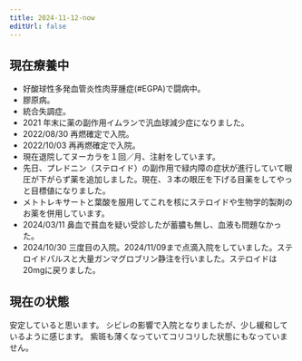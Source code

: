 ```yaml
---
title: 2024-11-12-now
editUrl: false
---
```


## 現在療養中

* 好酸球性多発血管炎性肉芽腫症(#EGPA)で闘病中。
* 膠原病。
* 統合失調症。
* 2021 年末に薬の副作用イムランで汎血球減少症になりました。
* 2022/08/30 再燃確定で入院。
* 2022/10/03 再再燃確定で入院。
* 現在退院してヌーカラを１回／月、注射をしています。
* 先日、プレドニン（ステロイド）の副作用で緑内障の症状が進行していて眼圧が下がらず薬を追加しました。現在、３本の眼圧を下げる目薬をしてやっと目標値になりました。
* メトトレキサートと葉酸を服用してこれを核にステロイドや生物学的製剤のお薬を併用しています。
* 2024/03/11 鼻血で貧血を疑い受診したが蓄膿も無し、血液も問題なかった。
* 2024/10/30 三度目の入院。2024/11/09まで点滴入院をしていました。ステロイドパルスと大量ガンマグロブリン静注を行いました。ステロイドは20mgに戻りました。

## 現在の状態

安定していると思います。
シビレの影響で入院となりましたが、少し緩和しているように感じます。
紫斑も薄くなっていてコリコリした状態にもなっていません。
